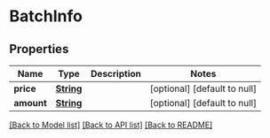 # BatchInfo
## Properties

Name | Type | Description | Notes
------------ | ------------- | ------------- | -------------
**price** | [**String**](string.md) |  | [optional] [default to null]
**amount** | [**String**](string.md) |  | [optional] [default to null]

[[Back to Model list]](../README.md#documentation-for-models) [[Back to API list]](../README.md#documentation-for-api-endpoints) [[Back to README]](../README.md)

